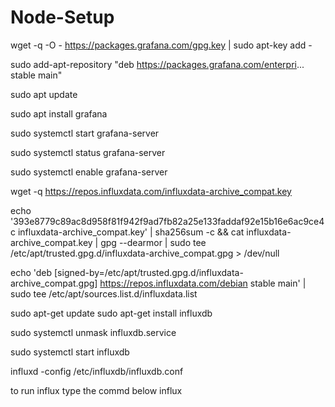 # Node-Setup


wget -q -O - https://packages.grafana.com/gpg.key | sudo apt-key add -

sudo add-apt-repository "deb https://packages.grafana.com/enterpri... stable main"

sudo apt update

sudo apt install grafana

sudo systemctl start grafana-server

sudo systemctl status grafana-server

sudo systemctl enable grafana-server





wget -q https://repos.influxdata.com/influxdata-archive_compat.key

echo '393e8779c89ac8d958f81f942f9ad7fb82a25e133faddaf92e15b16e6ac9ce4c influxdata-archive_compat.key' | sha256sum -c && cat influxdata-archive_compat.key | gpg --dearmor | sudo tee /etc/apt/trusted.gpg.d/influxdata-archive_compat.gpg > /dev/null

echo 'deb [signed-by=/etc/apt/trusted.gpg.d/influxdata-archive_compat.gpg] https://repos.influxdata.com/debian stable main' | sudo tee /etc/apt/sources.list.d/influxdata.list

sudo apt-get update
sudo apt-get install influxdb

sudo systemctl unmask influxdb.service

sudo systemctl start influxdb

influxd -config /etc/influxdb/influxdb.conf

to run influx type the commd below
influx


